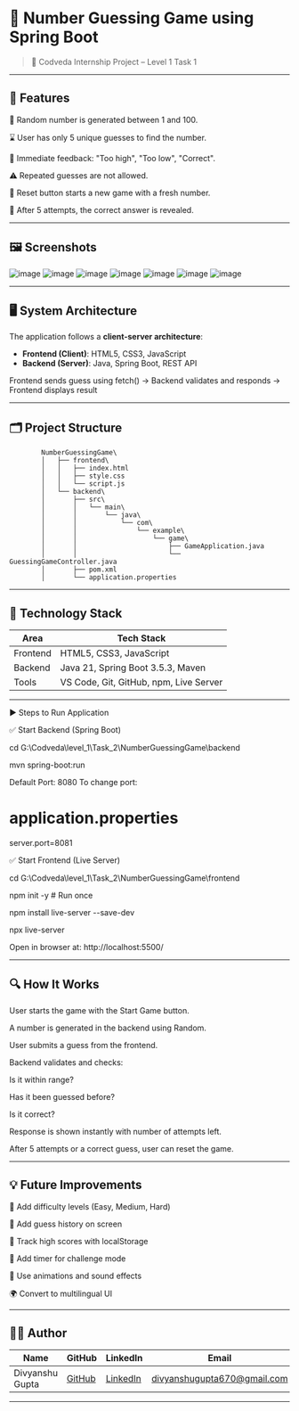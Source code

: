# 🔢 Number Guessing Game using Spring Boot



> 🚀 Codveda Internship Project – Level 1 Task 1

---

## 🔧 Features

🎲 Random number is generated between 1 and 100.

⌛ User has only 5 unique guesses to find the number.

📢 Immediate feedback: "Too high", "Too low", "Correct".

⚠️ Repeated guesses are not allowed.

🔄 Reset button starts a new game with a fresh number.

🛑 After 5 attempts, the correct answer is revealed.

---

## 🖼️ Screenshots
![image](https://github.com/Gupta24Divyanshu/NumberGuessingGame/blob/main/NumberGuessingGame_backend/Images%20and%20Videos/Screenshot%20(141).png)
![image](https://github.com/Gupta24Divyanshu/NumberGuessingGame/blob/main/NumberGuessingGame_backend/Images%20and%20Videos/Screenshot%20(142).png)
![image](https://github.com/Gupta24Divyanshu/NumberGuessingGame/blob/main/NumberGuessingGame_backend/Images%20and%20Videos/Screenshot%20(143).png)
![image](https://github.com/Gupta24Divyanshu/NumberGuessingGame/blob/main/NumberGuessingGame_backend/Images%20and%20Videos/Screenshot%20(144).png)
![image](https://github.com/Gupta24Divyanshu/NumberGuessingGame/blob/main/NumberGuessingGame_backend/Images%20and%20Videos/Screenshot%20(145).png)
![image](https://github.com/Gupta24Divyanshu/NumberGuessingGame/blob/main/NumberGuessingGame_backend/Images%20and%20Videos/Screenshot%20(146).png)
![image](https://github.com/Gupta24Divyanshu/NumberGuessingGame/blob/main/NumberGuessingGame_backend/Images%20and%20Videos/Screenshot%20(147).png)

---

## 🖥️ System Architecture

The application follows a **client-server architecture**:

- **Frontend (Client)**: HTML5, CSS3, JavaScript  
- **Backend (Server)**: Java, Spring Boot, REST API
  
Frontend sends guess using fetch() → Backend validates and responds → Frontend displays result

---

## 🗂️ Project Structure

            NumberGuessingGame\
            │   ├── frontend\
            │   │   ├── index.html
            │   │   ├── style.css
            │   │   └── script.js
            │   └── backend\
            │       ├── src\
            │       │   └── main\
            │       │       └── java\
            │       │           └── com\
            │       │               └── example\
            │       │                   └── game\
            │       │                       ├── GameApplication.java
            │       │                       └── GuessingGameController.java
            │       ├── pom.xml
            │       └── application.properties

---
            
## 🧰 Technology Stack

| Area       | Tech Stack                             |
|------------|----------------------------------------|
| Frontend   | HTML5, CSS3, JavaScript                |
| Backend    | Java 21, Spring Boot 3.5.3, Maven      |
| Tools      | VS Code, Git, GitHub, npm, Live Server |

---



▶️ Steps to Run Application

✅ Start Backend (Spring Boot)

cd G:\Codveda\level_1\Task_2\NumberGuessingGame\backend

mvn spring-boot:run

Default Port: 8080 To change port:

# application.properties

server.port=8081

✅ Start Frontend (Live Server)

cd G:\Codveda\level_1\Task_2\NumberGuessingGame\frontend

npm init -y                   # Run once

npm install live-server --save-dev

npx live-server

Open in browser at: http://localhost:5500/

---

## 🔍 How It Works

User starts the game with the Start Game button.

A number is generated in the backend using Random.

User submits a guess from the frontend.

Backend validates and checks:

Is it within range?

Has it been guessed before?

Is it correct?

Response is shown instantly with number of attempts left.

After 5 attempts or a correct guess, user can reset the game.

---

## 💡 Future Improvements

🎯 Add difficulty levels (Easy, Medium, Hard)

🧠 Add guess history on screen

💾 Track high scores with localStorage

🔁 Add timer for challenge mode

🎨 Use animations and sound effects

🌍 Convert to multilingual UI

---

## 🙋‍♂️ Author

| Name            | GitHub                                        | LinkedIn                                                    | Email                                                             |
| --------------- | --------------------------------------------- | ----------------------------------------------------------- | ----------------------------------------------------------------- |
| Divyanshu Gupta | [GitHub](https://github.com/Gupta24Divyanshu) | [LinkedIn](https://linkedin.com/in/divyanshu-gupta-dev670/) | [divyanshugupta670@gmail.com](mailto:divyanshugupta670@gmail.com) |

---
